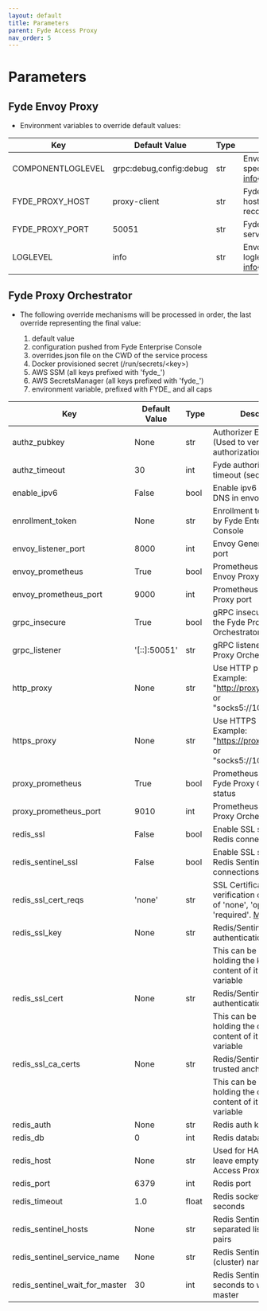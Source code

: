 ```yaml
---
layout: default
title: Parameters
parent: Fyde Access Proxy
nav_order: 5
---
```

# Parameters

## Fyde Envoy Proxy

- Environment variables to override default values:

| Key               | Default Value | Type      | Description                                   |
| ----------------- | ------------- | --------- | --------------------------------------------- |
| COMPONENTLOGLEVEL | grpc:debug,config:debug   | str   | Envoy's component specific log level [info](https://www.envoyproxy.io/docs/envoy/latest/operations/cli#cmdoption-component-log-level){:target="_blank"} |
| FYDE_PROXY_HOST   | proxy-client  | str       | Fyde Orchestrator's hostname / DNS record     |
| FYDE_PROXY_PORT   | 50051         | str       | Fyde Orchestrator's service port              |
| LOGLEVEL          | info          | str       | Envoy's global loglevel [info](https://www.envoyproxy.io/docs/envoy/latest/operations/cli#cmdoption-component-log-level){:target="_blank"}   |

## Fyde Proxy Orchestrator

- The following override mechanisms will be processed in order, the last override representing the final value:

  1. default value
  1. configuration pushed from Fyde Enterprise Console
  1. overrides.json file on the CWD of the service process
  1. Docker provisioned secret (/run/secrets/\<key>)
  1. AWS SSM (all keys prefixed with 'fyde_')
  1. AWS SecretsManager (all keys prefixed with 'fyde_')
  1. environment variable, prefixed with FYDE_ and all caps

| Key                       | Default Value | Type  | Description                                                           |
| ------------------------- | ------------- | ----- | --------------------------------------------------------------------- |
| authz_pubkey              | None          | str   | Authorizer EC Public Key (Used to verify authorization JWTs)          |
| authz_timeout             | 30            | int   | Fyde authorization call timeout (seconds)                             |
| enable_ipv6               | False         | bool  | Enable ipv6 usage for DNS in envoy                                    |
| enrollment_token          | None          | str   | Enrollment token provided by Fyde Enterprise Console                  |
| envoy_listener_port       | 8000          | int   | Envoy General Listener port                                           |
| envoy_prometheus          | True          | bool  | Prometheus metrics for Envoy Proxy status                             |
| envoy_prometheus_port     | 9000          | int   | Prometheus for Envoy Proxy port                                       |
| grpc_insecure             | True          | bool  | gRPC insecure mode for the Fyde Proxy Orchestrator                    |
| grpc_listener             | '[::]:50051'  | str   | gRPC listener for the Fyde Proxy Orchestrator                         |
| http_proxy                | None          | str   | Use HTTP proxy. Example: "http://proxy.host:1234/" or "socks5://10.0.0.1:5555"    |
| https_proxy               | None          | str   | Use HTTPS proxy. Example: "https://proxy.host:1234/" or "socks5://10.0.0.1:5555"  |
| proxy_prometheus          | True          | bool  | Prometheus metrics for Fyde Proxy Orchestrator status                 |
| proxy_prometheus_port     | 9010          | int   | Prometheus for Fyde Proxy Orchestrator port                           |
| redis_ssl                 | False         | bool  | Enable SSL support for Redis connections                              |
| redis_sentinel_ssl        | False         | bool  | Enable SSL support for Redis Sentinel connections                     |
| redis_ssl_cert_reqs       | 'none'        | str   | SSL Certificate verification options. one of 'none', 'optional', 'required'. [More info here](https://docs.python.org/3/library/ssl.html#ssl.SSLContext.verify_mode) |
| redis_ssl_key             | None          | str   | Redis/Sentinel SSL client authentication private key |
|                           |               |       | This can be a path to a file holding the key or the content of it inlined in the variable |
| redis_ssl_cert            | None          | str   | Redis/Sentinel SSL client authentication certificate |
|                           |               |       | This can be a path to a file holding the cert or the content of it inlined in the variable |
| redis_ssl_ca_certs        | None          | str   | Redis/Sentinel SSL CA trusted anchors |
|                           |               |       | This can be a path to a file holding the certs or the content of it inlined in the variable |
| redis_auth                | None          | str   | Redis auth key                                                        |
| redis_db                  | 0             | int   | Redis database                                                        |
| redis_host                | None          | str   | Used for HA mode only, leave empty in Fyde Access Proxy single mode   |
| redis_port                | 6379          | int   | Redis port                                                            |
| redis_timeout             | 1.0           | float | Redis socket_timeout in seconds                                       |
| redis_sentinel_hosts      | None          | str   | Redis Sentinel comma separated list of host:port pairs                |
| redis_sentinel_service_name   | None      | str   | Redis Sentinel service (cluster) name                                 |
| redis_sentinel_wait_for_master    | 30    | int   | Redis Sentinel time in seconds to wait for master                     |
